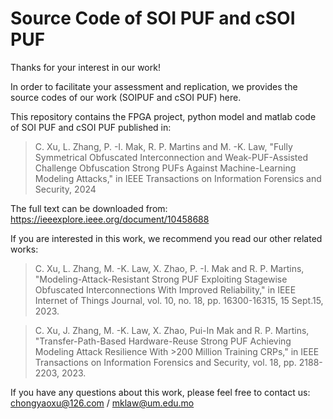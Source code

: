 # Source Code of SOI PUF and cSOI PUF

Thanks for your interest in our work!

In order to facilitate your assessment and replication, we provides the source codes of our work (SOIPUF and cSOI PUF) here. 

This repository contains the FPGA project, python model and matlab code of SOI PUF and cSOI PUF published in:

> C. Xu, L. Zhang, P. -I. Mak, R. P. Martins and M. -K. Law, "Fully Symmetrical Obfuscated Interconnection and Weak-PUF-Assisted Challenge Obfuscation Strong PUFs Against Machine-Learning Modeling Attacks," in IEEE Transactions on Information Forensics and Security, 2024

The full text can be downloaded from:
https://ieeexplore.ieee.org/document/10458688

If you are interested in this work, we recommend you read our other related works:

> C. Xu, L. Zhang, M. -K. Law, X. Zhao, P. -I. Mak and R. P. Martins, "Modeling-Attack-Resistant Strong PUF Exploiting Stagewise Obfuscated Interconnections With Improved Reliability," in IEEE Internet of Things Journal, vol. 10, no. 18, pp. 16300-16315, 15 Sept.15, 2023.

> C. Xu, J. Zhang, M. -K. Law, X. Zhao, Pui-In Mak and R. P. Martins, "Transfer-Path-Based Hardware-Reuse Strong PUF Achieving Modeling Attack Resilience With >200 Million Training CRPs," in IEEE Transactions on Information Forensics and Security, vol. 18, pp. 2188-2203, 2023.

If you have any questions about this work, please feel free to contact us: chongyaoxu@126.com / mklaw@um.edu.mo
